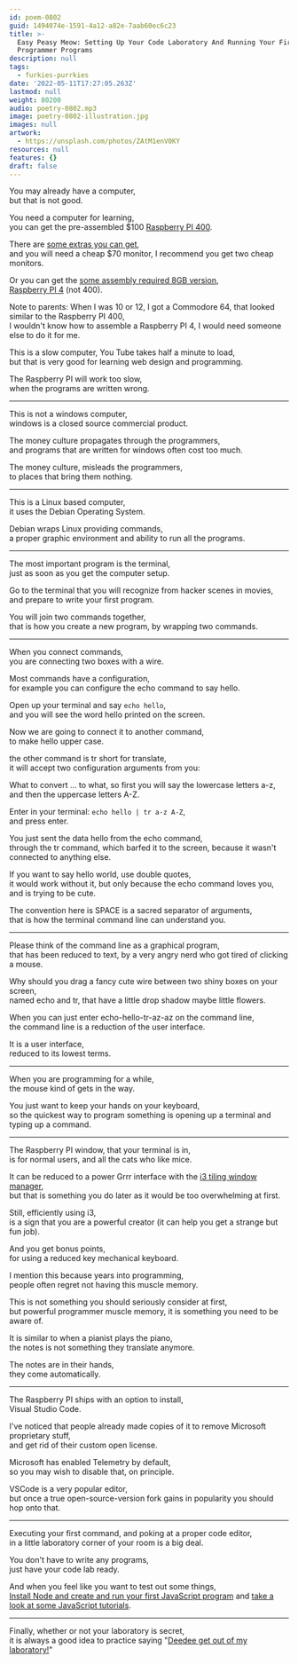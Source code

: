```yaml
---
id: poem-0802
guid: 1494074e-1591-4a12-a82e-7aab60ec6c23
title: >-
  Easy Peasy Meow: Setting Up Your Code Laboratory And Running Your First
  Programmer Programs
description: null
tags:
  - furkies-purrkies
date: '2022-05-11T17:27:05.263Z'
lastmod: null
weight: 80200
audio: poetry-0802.mp3
image: poetry-0802-illustration.jpg
images: null
artwork:
  - https://unsplash.com/photos/ZAtM1enV0KY
resources: null
features: {}
draft: false
---
```


You may already have a computer,\
but that is not good.

You need a computer for learning,\
you can get the pre-assembled $100 [Raspberry PI 400](https://www.raspberrypi.com/products/raspberry-pi-400/).

There are [some extras you can get](https://www.canakit.com/raspberry-pi-400-desktop-computer-kit.html?cid=usd\&src=raspberrypi),\
and you will need a cheap $70 monitor, I recommend you get two cheap monitors.

Or you can get the [some assembly required 8GB version](https://www.youtube.com/watch?v=n-4IxW9cgN4),\
[Raspberry PI 4](https://www.canakit.com/raspberry-pi/pi-4-kits) (not 400).

Note to parents: When I was 10 or 12, I got a Commodore 64, that looked similar to the Raspberry PI 400,\
I wouldn't know how to assemble a Raspberry PI 4, I would need someone else to do it for me.

This is a slow computer, You Tube takes half a minute to load,\
but that is very good for learning web design and programming.

The Raspberry PI will work too slow,\
when the programs are written wrong.

---

This is not a windows computer,\
windows is a closed source commercial product.

The money culture propagates through the programmers,\
and programs that are written for windows often cost too much.

The money culture, misleads the programmers,\
to places that bring them nothing.

---

This is a Linux based computer,\
it uses the Debian Operating System.

Debian wraps Linux providing commands,\
a proper graphic environment and ability to run all the programs.

---

The most important program is the terminal,\
just as soon as you get the computer setup.

Go to the terminal that you will recognize from hacker scenes in movies,\
and prepare to write your first program.

You will join two commands together,\
that is how you create a new program, by wrapping two commands.

---

When you connect commands,\
you are connecting two boxes with a wire.

Most commands have a configuration,\
for example you can configure the echo command to say hello.

Open up your terminal and say `echo hello`,\
and you will see the word hello printed on the screen.

Now we are going to connect it to another command,\
to make hello upper case.

the other command is tr short for translate,\
it will accept two configuration arguments from you:

What to convert ... to what, so first you will say the lowercase letters a-z,\
and then the uppercase letters A-Z.

Enter in your terminal: `echo hello | tr a-z A-Z`,\
and press enter.

You just sent the data hello from the echo command,\
through the tr command, which barfed it to the screen, because it wasn't connected to anything else.

If you want to say hello world, use double quotes,\
it would work without it, but only because the echo command loves you, and is trying to be cute.

The convention here is SPACE is a sacred separator of arguments,\
that is how the terminal command line can understand you.

---

Please think of the command line as a graphical program,\
that has been reduced to text, by a very angry nerd who got tired of clicking a mouse.

Why should you drag a fancy cute wire between two shiny boxes on your screen,\
named echo and tr, that have a little drop shadow maybe little flowers.

When you can just enter echo-hello-tr-az-az on the command line,\
the command line is a reduction of the user interface.

It is a user interface,\
reduced to its lowest terms.

---

When you are programming for a while,\
the mouse kind of gets in the way.

You just want to keep your hands on your keyboard,\
so the quickest way to program something is opening up a terminal and typing up a command.

---

The Raspberry PI window, that your terminal is in,\
is for normal users, and all the cats who like mice.

It can be reduced to a power Grrr interface with the [i3 tiling window manager](https://www.youtube.com/watch?v=RaP7sNCJYV0\&t=208s),\
but that is something you do later as it would be too overwhelming at first.

Still, efficiently using i3,\
is a sign that you are a powerful creator (it can help you get a strange but fun job).

And you get bonus points,\
for using a reduced key mechanical keyboard.

I mention this because years into programming,\
people often regret not having this muscle memory.

This is not something you should seriously consider at first,\
but powerful programmer muscle memory, it is something you need to be aware of.

It is similar to when a pianist plays the piano,\
the notes is not something they translate anymore.

The notes are in their hands,\
they come automatically.

---

The Raspberry PI ships with an option to install,\
Visual Studio Code.

I've noticed that people already made copies of it to remove Microsoft proprietary stuff,\
and get rid of their custom open license.

Microsoft has enabled Telemetry by default,\
so you may wish to disable that, on principle.

VSCode is a very popular editor,\
but once a true open-source-version fork gains in popularity you should hop onto that.

---

Executing your first command, and poking at a proper code editor,\
in a little laboratory corner of your room is a big deal.

You don't have to write any programs,\
just have your code lab ready.

And when you feel like you want to test out some things,\
[Install Node and create and run your first JavaScript program](https://www.youtube.com/watch?v=oFdlRcRl5aQ) and [take a look at some JavaScript tutorials](https://www.youtube.com/results?search_query=javascript+tutorial+for+beginners).

---

Finally, whether or not your laboratory is secret,\
it is always a good idea to practice saying "[Deedee get out of my laboratory!](https://www.youtube.com/watch?v=AkY3BjEQ9mI\&t=4s)"
